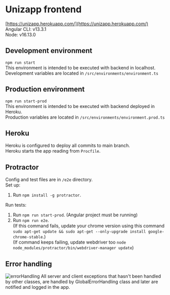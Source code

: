 # Unizapp frontend
[https://unizapp.herokuapp.com/](https://unizapp.herokuapp.com/)  
Angular CLI: v13.3.1  
Node: v16.13.0
## Development environment
`npm run start`  
This environment is intended to be executed with backend in localhost.  
Development variables are located in `/src/environments/environment.ts`
## Production environment
`npm run start-prod`  
This environment is intended to be executed with backend deployed in Heroku.  
Production variables are located in `/src/environments/environment.prod.ts`

## Heroku
Heroku is configured to deploy all commits to main branch.  
Heroku starts the app reading from `Procfile`.

## Protractor
Config and test files are in `/e2e` directory.  
Set up:  
1. Run `npm install -g protractor`.  

Run tests:  
1. Run `npm run start-prod`. (Angular project must be running)  
2. Run `npm run e2e`.  
      (If this command fails, update your chrome version
   using this command `sudo apt-get update && sudo apt-get --only-upgrade install google-chrome-stable`.)  
      (If command keeps failing, update webdriver too `node node_modules/protractor/bin/webdriver-manager update`)

## Error handling  
![errorHandling](https://user-images.githubusercontent.com/45805074/162187709-668f8276-c2f7-45cd-9e05-cc9258c43d47.png)
All server and client exceptions that hasn't been handled by other classes, are handled
by GlobalErrorHandling class and later are notified and logged in the app.
